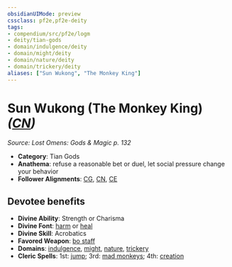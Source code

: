 ```yaml
---
obsidianUIMode: preview
cssclass: pf2e,pf2e-deity
tags:
- compendium/src/pf2e/logm
- deity/tian-gods
- domain/indulgence/deity
- domain/might/deity
- domain/nature/deity
- domain/trickery/deity
aliases: ["Sun Wukong", "The Monkey King"]
---
```

# Sun Wukong (The Monkey King) *([CN](rules/traits/cn-b1.md "Chaotic Neutral Alignment Trait"))*  
*Source: Lost Omens: Gods & Magic p. 132*  

- **Category**: Tian Gods
- **Anathema**: refuse a reasonable bet or duel, let social pressure change your behavior
- **Follower Alignments**: [CG](rules/traits/cg-b1.md "Chaotic Good Alignment Trait"), [CN](rules/traits/cn-b1.md "Chaotic Neutral Alignment Trait"), [CE](rules/traits/ce-b1.md "Chaotic Evil Alignment Trait")

## Devotee benefits

- **Divine Ability**: Strength or Charisma
- **Divine Font**: [harm](harm.md) or [heal](heal.md)
- **Divine Skill**: Acrobatics
- **Favored Weapon**: [bo staff](bo-staff.md)
- **Domains**: [indulgence](Reference/Compendium/Setting/domains.md#Indulgence), [might](Reference/Compendium/Setting/domains.md#Might), [nature](Reference/Compendium/Setting/domains.md#Nature), [trickery](Reference/Compendium/Setting/domains.md#Trickery)
- **Cleric Spells**: 1st: [jump](jump.md); 3rd: [mad monkeys](mad-monkeys-apg.md); 4th: [creation](creation.md)